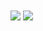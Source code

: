 <img align="center" src="https://github-readme-stats.vercel.app/api?username=ihatewindows&show_icons=false&count_private=true" />
<img align="center" src="https://github-readme-stats.vercel.app/api/top-langs/?username=ihatewindows" />
